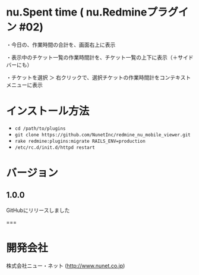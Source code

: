 # nu.Spent time ( nu.Redmineプラグイン #02)

・今日の、作業時間の合計を、画面右上に表示

・表示中のチケット一覧の作業時間計を、チケット一覧の上下に表示（＋サイドバーにも）

・チケットを選択 ＞ 右クリックで、選択チケットの作業時間計をコンテキストメニューに表示


# インストール方法

* `cd /path/to/plugins`
* `git clone https://github.com/NunetInc/redmine_nu_mobile_viewer.git`
* `rake redmine:plugins:migrate RAILS_ENV=production`
* `/etc/rc.d/init.d/httpd restart`

# バージョン

## 1.0.0 

GitHubにリリースしました


===
# 開発会社

株式会社ニュー・ネット (http://www.nunet.co.jp)
<div style="float: left"><img src="http://www.nunet.co.jp/wp-content/uploads/nunetinc_rogo_p.png/>
</div>
![alt tag](http://www.nunet.co.jp/wp-content/uploads/nunetinc_rogo_p.png)
